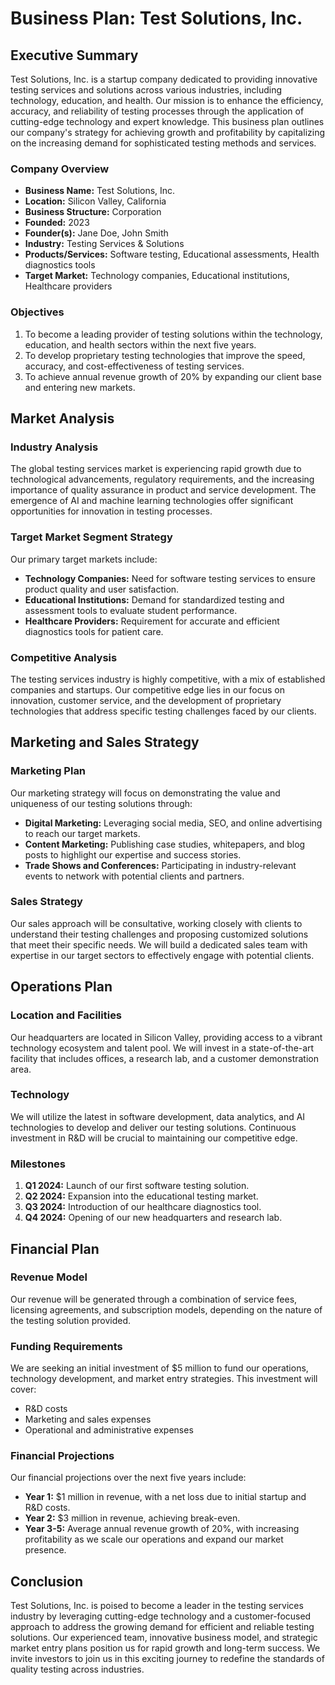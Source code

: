 # Business Plan: Test Solutions, Inc.

## Executive Summary

Test Solutions, Inc. is a startup company dedicated to providing innovative testing services and solutions across various industries, including technology, education, and health. Our mission is to enhance the efficiency, accuracy, and reliability of testing processes through the application of cutting-edge technology and expert knowledge. This business plan outlines our company's strategy for achieving growth and profitability by capitalizing on the increasing demand for sophisticated testing methods and services.

### Company Overview

- **Business Name:** Test Solutions, Inc.
- **Location:** Silicon Valley, California
- **Business Structure:** Corporation
- **Founded:** 2023
- **Founder(s):** Jane Doe, John Smith
- **Industry:** Testing Services & Solutions
- **Products/Services:** Software testing, Educational assessments, Health diagnostics tools
- **Target Market:** Technology companies, Educational institutions, Healthcare providers

### Objectives

1. To become a leading provider of testing solutions within the technology, education, and health sectors within the next five years.
2. To develop proprietary testing technologies that improve the speed, accuracy, and cost-effectiveness of testing services.
3. To achieve annual revenue growth of 20% by expanding our client base and entering new markets.

## Market Analysis

### Industry Analysis

The global testing services market is experiencing rapid growth due to technological advancements, regulatory requirements, and the increasing importance of quality assurance in product and service development. The emergence of AI and machine learning technologies offer significant opportunities for innovation in testing processes.

### Target Market Segment Strategy

Our primary target markets include:

- **Technology Companies:** Need for software testing services to ensure product quality and user satisfaction.
- **Educational Institutions:** Demand for standardized testing and assessment tools to evaluate student performance.
- **Healthcare Providers:** Requirement for accurate and efficient diagnostics tools for patient care.

### Competitive Analysis

The testing services industry is highly competitive, with a mix of established companies and startups. Our competitive edge lies in our focus on innovation, customer service, and the development of proprietary technologies that address specific testing challenges faced by our clients.

## Marketing and Sales Strategy

### Marketing Plan

Our marketing strategy will focus on demonstrating the value and uniqueness of our testing solutions through:

- **Digital Marketing:** Leveraging social media, SEO, and online advertising to reach our target markets.
- **Content Marketing:** Publishing case studies, whitepapers, and blog posts to highlight our expertise and success stories.
- **Trade Shows and Conferences:** Participating in industry-relevant events to network with potential clients and partners.

### Sales Strategy

Our sales approach will be consultative, working closely with clients to understand their testing challenges and proposing customized solutions that meet their specific needs. We will build a dedicated sales team with expertise in our target sectors to effectively engage with potential clients.

## Operations Plan

### Location and Facilities

Our headquarters are located in Silicon Valley, providing access to a vibrant technology ecosystem and talent pool. We will invest in a state-of-the-art facility that includes offices, a research lab, and a customer demonstration area.

### Technology

We will utilize the latest in software development, data analytics, and AI technologies to develop and deliver our testing solutions. Continuous investment in R&D will be crucial to maintaining our competitive edge.

### Milestones

1. **Q1 2024:** Launch of our first software testing solution.
2. **Q2 2024:** Expansion into the educational testing market.
3. **Q3 2024:** Introduction of our healthcare diagnostics tool.
4. **Q4 2024:** Opening of our new headquarters and research lab.

## Financial Plan

### Revenue Model

Our revenue will be generated through a combination of service fees, licensing agreements, and subscription models, depending on the nature of the testing solution provided.

### Funding Requirements

We are seeking an initial investment of $5 million to fund our operations, technology development, and market entry strategies. This investment will cover:

- R&D costs
- Marketing and sales expenses
- Operational and administrative expenses

### Financial Projections

Our financial projections over the next five years include:

- **Year 1:** $1 million in revenue, with a net loss due to initial startup and R&D costs.
- **Year 2:** $3 million in revenue, achieving break-even.
- **Year 3-5:** Average annual revenue growth of 20%, with increasing profitability as we scale our operations and expand our market presence.

## Conclusion

Test Solutions, Inc. is poised to become a leader in the testing services industry by leveraging cutting-edge technology and a customer-focused approach to address the growing demand for efficient and reliable testing solutions. Our experienced team, innovative business model, and strategic market entry plans position us for rapid growth and long-term success. We invite investors to join us in this exciting journey to redefine the standards of quality testing across industries.